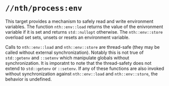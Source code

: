 # `//nth/process:env`

This target provides a mechanism to safely read and write environment variables. The function
`nth::env::load` returns the value of the enivronment variable if it is set and returns
`std::nullopt` otherwise. The `nth::env::store` overload set sets, unsets or resets an environment
variable.

Calls to `nth::env::load` and `nth::env::store` are thread-safe (they may be called without
external synchronization). Notably this is not true of `std::getenv` and `::setenv` which manipulate
globals without synchronization. It is imporatnt to note that the thread-safety does not extend to
`std::getenv` or `::setenv`. If any of these functions are also invoked without
synchronization against `nth::env::load` and `nth::env::store`, the behavior is undefined.
